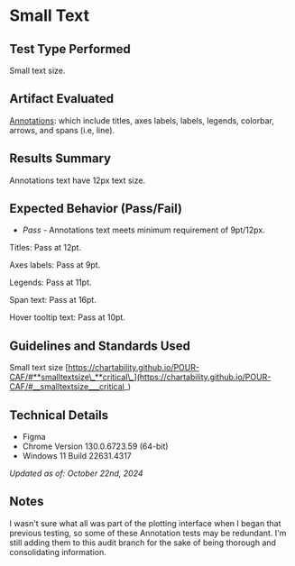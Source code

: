 # Small Text

## Test Type Performed

Small text size.

## Artifact Evaluated

[Annotations](https://docs.bokeh.org/en/latest/docs/user_guide/basic/annotations.html#): which include titles, axes labels, labels, legends, colorbar, arrows, and spans (i.e, line).

## Results Summary

Annotations text have 12px text size.

## Expected Behavior (Pass/Fail)

- _Pass_ - Annotations text meets minimum requirement of 9pt/12px.

Titles: Pass at 12pt.

Axes labels: Pass at 9pt.

Legends: Pass at 11pt.

Span text: Pass at 16pt.

Hover tooltip text: Pass at 10pt.

<!-- ## Image or Video of Failure
...

## Steps to Reproduce
... -->

## Guidelines and Standards Used

Small text size [https://chartability.github.io/POUR-CAF/#**smalltextsize\_**critical\_](https://chartability.github.io/POUR-CAF/#__smalltextsize___critical_)

<!-- ## Related Evidence
...

## Known or Documented Issues
... -->

## Technical Details

- Figma
- Chrome Version 130.0.6723.59 (64-bit)
- Windows 11 Build 22631.4317

_Updated as of: October 22nd, 2024_

## Notes

I wasn't sure what all was part of the plotting interface when I began that previous testing, so some of these Annotation tests may be redundant. I'm still adding them to this audit branch for the sake of being thorough and consolidating information.
